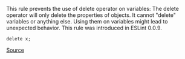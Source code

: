 This rule prevents the use of delete operator on variables:
The delete operator will only delete the properties of objects. It cannot "delete" variables or anything else. Using them on variables might lead to unexpected behavior.
This rule was introduced in ESLint 0.0.9.

```
delete x;
```

[Source](http://eslint.org/docs/rules/no-delete-var)

